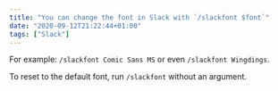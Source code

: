 ```yaml
---
title: "You can change the font in Slack with `/slackfont $font`"
date: "2020-09-12T21:22:44+01:00"
tags: ["Slack"]
---
```


For example: `/slackfont Comic Sans MS` or even `/slackfont Wingdings`.

To reset to the default font, run `/slackfont` without an argument.

